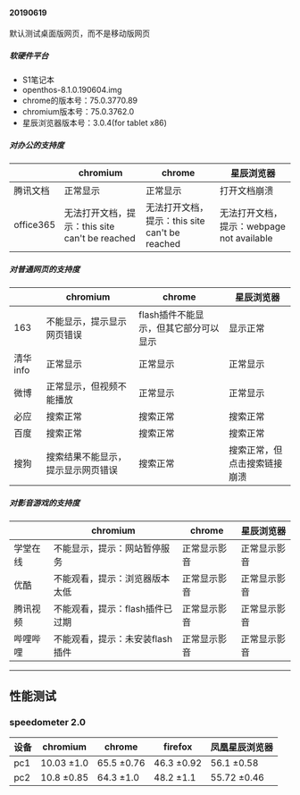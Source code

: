 #### 20190619

默认测试桌面版网页，而不是移动版网页

##### 软硬件平台

- S1笔记本
- openthos-8.1.0.190604.img
- chrome的版本号：75.0.3770.89
- chromium版本号：75.0.3762.0
- 星辰浏览器版本号：3.0.4(for tablet x86)

##### 对办公的支持度

|           | chromium                                       | chrome                                         | 星辰浏览器                                |
| --------- | ---------------------------------------------- | ---------------------------------------------- | ----------------------------------------- |
| 腾讯文档  | 正常显示                                       | 正常显示                                       | 打开文档崩溃                              |
| office365 | 无法打开文档，提示：this site can't be reached | 无法打开文档，提示：this site can't be reached | 无法打开文档，提示：webpage not available |



##### 对普通网页的支持度

|          | chromium                           | chrome                                | 星辰浏览器                   |
| -------- | ---------------------------------- | ------------------------------------- | ---------------------------- |
| 163      | 不能显示，提示显示网页错误         | flash插件不能显示，但其它部分可以显示 | 显示正常                     |
| 清华info | 正常显示                           | 正常显示                              | 正常显示                     |
| 微博     | 正常显示，但视频不能播放           | 正常显示                              | 正常显示                     |
| 必应     | 搜索正常                           | 搜索正常                              | 搜索正常                     |
| 百度     | 搜索正常                           | 搜索正常                              | 搜索正常                     |
| 搜狗     | 搜索结果不能显示，提示显示网页错误 | 搜索正常                              | 搜索正常，但点击搜索链接崩溃 |



##### 对影音游戏的支持度

|          | chromium                        | chrome       | 星辰浏览器   |
| -------- | ------------------------------- | ------------ | ------------ |
| 学堂在线 | 不能显示，提示：网站暂停服务    | 正常显示影音 | 正常显示影音 |
| 优酷     | 不能观看，提示：浏览器版本太低  | 正常显示影音 | 正常显示影音 |
| 腾讯视频 | 不能观看，提示：flash插件已过期 | 正常显示影音 | 正常显示影音 |
| 哔哩哔哩 | 不能观看，提示：未安装flash插件 | 正常显示影音 | 正常显示影音 |

***
## 性能测试
### speedometer 2.0
|设备|chromium|chrome|firefox|凤凰星辰浏览器|
|-----|-----|-----|-----|-----|
|pc1|10.03  ±1.0|65.5  ±0.76|46.3  ±0.92|56.1  ±0.58|
|pc2|10.8  ±0.85|64.3  ±1.0|48.2  ±1.1|55.72  ±0.46|

